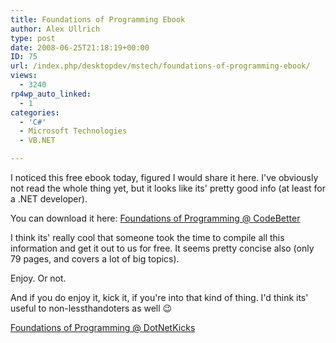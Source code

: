 ```yaml
---
title: Foundations of Programming Ebook
author: Alex Ullrich
type: post
date: 2008-06-25T21:18:19+00:00
ID: 75
url: /index.php/desktopdev/mstech/foundations-of-programming-ebook/
views:
  - 3240
rp4wp_auto_linked:
  - 1
categories:
  - 'C#'
  - Microsoft Technologies
  - VB.NET

---
```

I noticed this free ebook today, figured I would share it here. I've obviously not read the whole thing yet, but it looks like its' pretty good info (at least for a .NET developer).

You can download it here: [Foundations of Programming @ CodeBetter][1]

I think its' really cool that someone took the time to compile all this information and get it out to us for free. It seems pretty concise also (only 79 pages, and covers a lot of big topics). 

Enjoy. Or not.

And if you do enjoy it, kick it, if you're into that kind of thing. I'd think its' useful to non-lessthandoters as well 😉 

[Foundations of Programming @ DotNetKicks][2]

 [1]: http://codebetter.com/blogs/karlseguin/archive/2008/06/24/foundations-of-programming-ebook.aspx
 [2]: http://www.dotnetkicks.com/other/Foundations_of_Programming_Ebook